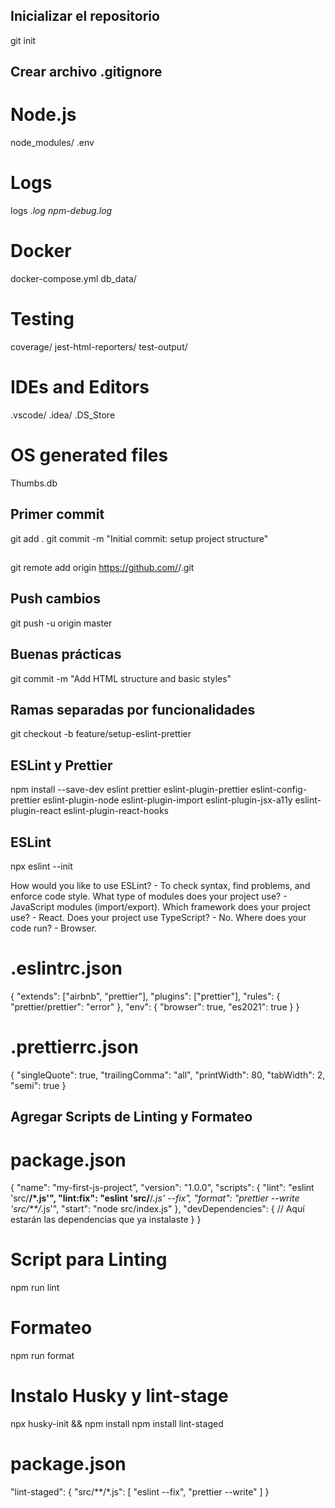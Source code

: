## Inicializar el repositorio
git init

## Crear archivo .gitignore

# Node.js
node_modules/
.env

# Logs
logs
*.log
npm-debug.log*

# Docker
docker-compose.yml
db_data/

# Testing
coverage/
jest-html-reporters/
test-output/

# IDEs and Editors
.vscode/
.idea/
.DS_Store

# OS generated files
Thumbs.db

## Primer commit
git add .
git commit -m "Initial commit: setup project structure"

## 
git remote add origin https://github.com/<tu-usuario>/<nombre-repositorio>.git


## Push cambios
git push -u origin master

## Buenas prácticas
git commit -m "Add HTML structure and basic styles"

## Ramas separadas por funcionalidades
git checkout -b feature/setup-eslint-prettier

## ESLint y Prettier
npm install --save-dev eslint prettier eslint-plugin-prettier eslint-config-prettier eslint-plugin-node eslint-plugin-import eslint-plugin-jsx-a11y eslint-plugin-react eslint-plugin-react-hooks

## ESLint
npx eslint --init

How would you like to use ESLint? - To check syntax, find problems, and enforce code style.
What type of modules does your project use? - JavaScript modules (import/export).
Which framework does your project use? - React.
Does your project use TypeScript? - No.
Where does your code run? - Browser.

# .eslintrc.json
{
  "extends": ["airbnb", "prettier"],
  "plugins": ["prettier"],
  "rules": {
    "prettier/prettier": "error"
  },
  "env": {
    "browser": true,
    "es2021": true
  }
}

# .prettierrc.json
{
  "singleQuote": true,
  "trailingComma": "all",
  "printWidth": 80,
  "tabWidth": 2,
  "semi": true
}

##  Agregar Scripts de Linting y Formateo

# package.json
{
  "name": "my-first-js-project",
  "version": "1.0.0",
  "scripts": {
    "lint": "eslint 'src/**/*.js'",
    "lint:fix": "eslint 'src/**/*.js' --fix",
    "format": "prettier --write 'src/**/*.js'",
    "start": "node src/index.js"
  },
  "devDependencies": {
    // Aquí estarán las dependencias que ya instalaste
  }
}

# Script para Linting
npm run lint

# Formateo
npm run format

# Instalo Husky y lint-stage
npx husky-init && npm install
npm install lint-staged

# package.json
"lint-staged": {
  "src/**/*.js": [
    "eslint --fix",
    "prettier --write"
  ]
}
